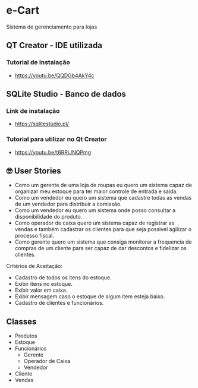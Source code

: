 # e-Cart 
Sistema de gerenciamento para lojas

## QT Creator - IDE utilizada
### Tutorial de Instalação
- https://youtu.be/QQDGb4AkY4c

## SQLite Studio - Banco de dados
### Link de instalação
- https://sqlitestudio.pl/
### Tutorial para utilizar no Qt Creator
- https://youtu.be/t6RRjJNQPmg

## 🤓 User Stories 
- Como um gerente de uma loja de roupas eu quero um sistema capaz de organizar meu estoque para ter maior controle de entrada e saída.
- Como um vendedor eu quero um sistema que cadastre todas as vendas de um vendedor para distribuir a comissão.
- Como um vendedor eu quero um sistema onde posso consultar a disponibilidade do produto.
- Como operador de caixa quero um sistema capaz de registrar as vendas e também cadastrar os clientes para que seja possivel agilizar o processo fiscal.
- Como gerente quero um sistema que consiga monitorar a frequencia de compras de um cliente para ser capaz de dar descontos e fidelizar os clientes.

Critérios de Aceitação:
- Cadastro de todos os itens do estoque.
- Exibir itens no estoque.
- Exibir valor em caixa.
- Exibir mensagem caso o estoque de algum item esteja baixo.
- Cadastro de clientes e funcionários.

## Classes 
- Produtos
- Estoque
- Funcionários 
  - Gerente
  - Operador de Caixa
  - Vendedor
- Cliente
- Vendas
